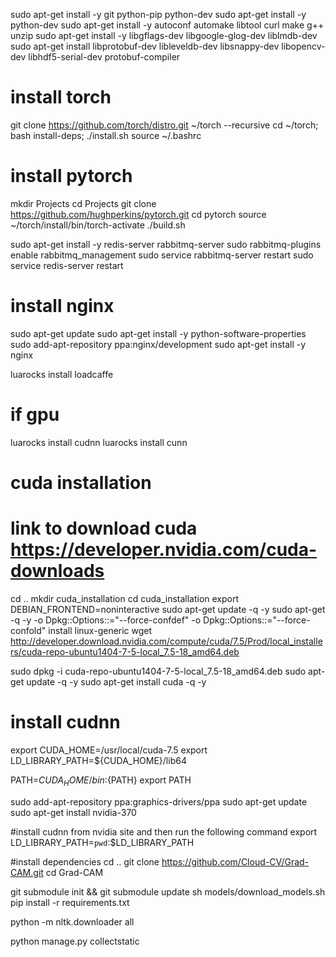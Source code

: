 sudo apt-get install -y git python-pip python-dev
sudo apt-get install -y python-dev
sudo apt-get install -y autoconf automake libtool curl make g++ unzip
sudo apt-get install -y libgflags-dev libgoogle-glog-dev liblmdb-dev
sudo apt-get install libprotobuf-dev libleveldb-dev libsnappy-dev libopencv-dev libhdf5-serial-dev protobuf-compiler

# install torch
git clone https://github.com/torch/distro.git ~/torch --recursive
cd ~/torch; bash install-deps;
./install.sh
source ~/.bashrc

# install pytorch
mkdir Projects
cd Projects
git clone https://github.com/hughperkins/pytorch.git
cd pytorch
source ~/torch/install/bin/torch-activate
./build.sh

sudo apt-get install -y redis-server rabbitmq-server
sudo rabbitmq-plugins enable rabbitmq_management
sudo service rabbitmq-server restart 
sudo service redis-server restart

# install nginx
sudo apt-get update
sudo apt-get install -y python-software-properties
sudo add-apt-repository ppa:nginx/development
sudo apt-get install -y nginx

luarocks install loadcaffe

# if gpu
luarocks install cudnn
luarocks install cunn

# cuda installation
# link to download cuda https://developer.nvidia.com/cuda-downloads
cd ..
mkdir cuda_installation
cd cuda_installation
export DEBIAN_FRONTEND=noninteractive
sudo apt-get update -q -y
sudo apt-get -q -y -o Dpkg::Options::="--force-confdef" -o Dpkg::Options::="--force-confold" install linux-generic
wget http://developer.download.nvidia.com/compute/cuda/7.5/Prod/local_installers/cuda-repo-ubuntu1404-7-5-local_7.5-18_amd64.deb

sudo dpkg -i cuda-repo-ubuntu1404-7-5-local_7.5-18_amd64.deb
sudo apt-get update -q -y
sudo apt-get install cuda -q -y

# install cudnn 
export CUDA_HOME=/usr/local/cuda-7.5 
export LD_LIBRARY_PATH=${CUDA_HOME}/lib64 
 
PATH=${CUDA_HOME}/bin:${PATH} 
export PATH

sudo add-apt-repository ppa:graphics-drivers/ppa
sudo apt-get update
sudo apt-get install nvidia-370

#install cudnn from nvidia site and then run the following command
export LD_LIBRARY_PATH=`pwd`:$LD_LIBRARY_PATH

#install dependencies
cd ..
git clone https://github.com/Cloud-CV/Grad-CAM.git
cd Grad-CAM

git submodule init && git submodule update
sh models/download_models.sh
pip install -r requirements.txt

python -m nltk.downloader all

python manage.py collectstatic
